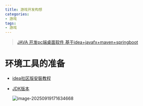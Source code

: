```yaml
---
title: 游戏开发构想
categories:
- 游戏
tags:
- 游戏
---
```


> [JAVA 开发pc端桌面软件 基于idea+javafx+maven+springboot](https://blog.csdn.net/nizhongli37/article/details/122911911)

# 环境工具的准备

- [idea社区版安裝教程](https://jiyinhui.blog.csdn.net/article/details/143427455?spm=1001.2101.3001.6661.1&utm_medium=distribute.pc_relevant_t0.none-task-blog-2%7Edefault%7EYuanLiJiHua%7EPaidSort-1-143427455-blog-134727571.235%5Ev43%5Epc_blog_bottom_relevance_base2&depth_1-utm_source=distribute.pc_relevant_t0.none-task-blog-2%7Edefault%7EYuanLiJiHua%7EPaidSort-1-143427455-blog-134727571.235%5Ev43%5Epc_blog_bottom_relevance_base2&utm_relevant_index=1)

- [JDK版本](https://docs.oracle.com/en/java/javase/21/install/installation-jdk-microsoft-windows-platforms.html#GUID-371F38CC-248F-49EC-BB9C-C37FC89E52A0)

  ![image-20250919171634668](http://photogzmaz.photo.store.qq.com/psc?/V51QZAMp3YAmt33m3cvp0XrXVm4A7295/TmEUgtj9EK6.7V8ajmQrEErA2G6NG74dDqyzZZAFlK8wsFi.F12gShYQ3niRxUFN4BjCkhIxtLikcOkfaePkNX4qumYEyh980UoCgiK3SPk!/b&bo=vQZSAr0GUgIDByI!&rf=viewer_4)

##  


